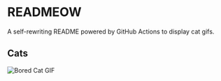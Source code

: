 # READMEOW

A self-rewriting README powered by GitHub Actions to display cat gifs.

## Cats

![Bored Cat GIF](https://media4.giphy.com/media/mlvseq9yvZhba/200.gif?cid=9acd02daewexe34nxr4rzy226c2zqzcyjdgzgan1aovqzfbj&ep=v1_gifs_search&rid=200.gif&ct=g)
